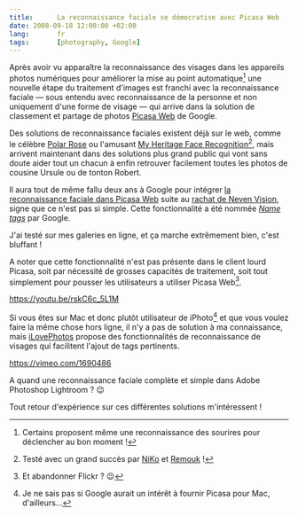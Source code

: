```yaml
---
title:      La reconnaissance faciale se démocratise avec Picasa Web
date: 2008-09-18 12:00:00 +02:00
lang:       fr
tags:       [photography, Google]
---
```


Après avoir vu apparaître la reconnaissance des visages dans les appareils photos numériques pour améliorer la mise au point automatique[^i1] une nouvelle étape du traitement d'images est franchi avec la reconnaissance faciale — sous entendu avec reconnaissance de la personne et non uniquement d'une forme de visage — qui arrive dans la solution de classement et partage de photos [Picasa Web](http://picasa.google.com/) de Google.

[^i1]: Certains proposent même une reconnaissance des sourires pour déclencher au bon moment !

Des solutions de reconnaissance faciales existent déjà sur le web, comme le célèbre [Polar Rose](http://www.polarrose.com/) ou l'amusant [My Heritage Face Recognition](http://www.myheritage.fr/reconnaissance-visages-celebrites)[^1], mais arrivent maintenant dans des solutions plus grand public qui vont sans doute aider tout un chacun à enfin retrouver facilement toutes les photos de cousine Ursule ou de tonton Robert.

Il aura tout de même fallu deux ans à Google pour intégrer [la reconnaissance faciale dans Picasa Web](http://fr.mashable.com/2008/09/03/mise-a-jour-et-nouvelles-fonctionnalites-pour-picasa-de-google/) suite au [rachat de Neven Vision](http://www.zorgloob.com/2006/08/google-se-lance-dans-la-reconnaissance.asp), signe que ce n'est pas si simple. Cette fonctionnalité a été nommée *[Name tags](http://picasa.google.com/intl/en_us/features-nametags.html)* par Google.

J'ai testé sur mes galeries en ligne, et ça marche extrêmement bien, c'est bluffant !

A noter que cette fonctionnalité n'est pas présente dans le client lourd Picasa, soit par nécessité de grosses capacités de traitement, soit tout simplement pour pousser les utilisateurs a utiliser Picasa Web[^2].

https://youtu.be/rskC6c_5L1M

Si vous êtes sur Mac et donc plutôt utilisateur de iPhoto[^3] et que vous voulez faire la même chose hors ligne, il n'y a pas de solution à ma connaissance, mais [iLovePhotos](http://www.ilovephotos.com/) propose des fonctionnalités de reconnaissance de visages qui facilitent l'ajout de tags pertinents.

https://vimeo.com/1690486

A quand une reconnaissance faciale complète et simple dans Adobe Photoshop Lightroom ? 😉

Tout retour d'expérience sur ces différentes solutions m'intéressent !

[^1]: Testé avec un grand succès par [NiKo](http://prendreuncafe.com/blog/post/2007/05/24/Reconnaissance-Faciale) et [Remouk](http://shiii.org/2007/05/24/lhomme-le-plus-classe-du-monde/) !

[^2]: Et abandonner Flickr ? 😉

[^3]: Je ne sais pas si Google aurait un intérêt à fournir Picasa pour Mac, d'ailleurs…
